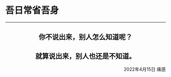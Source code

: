 # 吾日常省吾身
***
<center>
<h2>你不说出来，别人怎么知道呢？</h2>
<h2>就算说出来，别人也还是不知道。</2h>
</center>
<p align="right">2022年4月15日 痛感</p>